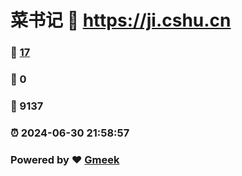# 菜书记 :link: https://ji.cshu.cn 
### :page_facing_up: [17](https://ji.cshu.cn/tag.html) 
### :speech_balloon: 0 
### :hibiscus: 9137 
### :alarm_clock: 2024-06-30 21:58:57 
### Powered by :heart: [Gmeek](https://github.com/Meekdai/Gmeek)
